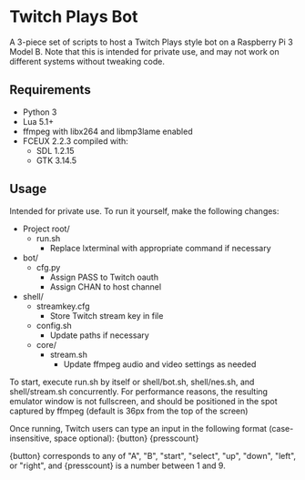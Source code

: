 # Twitch Plays Bot

A 3-piece set of scripts to host a Twitch Plays style bot on a Raspberry Pi 3 Model B. Note that this is intended for private use, and may not work on different systems without tweaking code.

## Requirements

* Python 3
* Lua 5.1+
* ffmpeg with libx264 and libmp3lame enabled
* FCEUX 2.2.3 compiled with:
    * SDL 1.2.15
    * GTK 3.14.5

## Usage

Intended for private use. To run it yourself, make the following changes:

* Project root/
    * run.sh
        * Replace lxterminal with appropriate command if necessary
* bot/
    * cfg.py
        * Assign PASS to Twitch oauth
        * Assign CHAN to host channel
* shell/
    * streamkey.cfg
        * Store Twitch stream key in file
    * config.sh
        * Update paths if necessary
    * core/
        * stream.sh
            * Update ffmpeg audio and video settings as needed
        
To start, execute run.sh by itself or shell/bot.sh, shell/nes.sh, and shell/stream.sh concurrently. For performance reasons, the resulting emulator window is not fullscreen, and should be positioned in the spot captured by ffmpeg (default is 36px from the top of the screen)

Once running, Twitch users can type an input in the following format (case-insensitive, space optional): {button} {presscount}

{button} corresponds to any of "A", "B", "start", "select", "up", "down", "left", or "right", and {presscount} is a number between 1 and 9.
